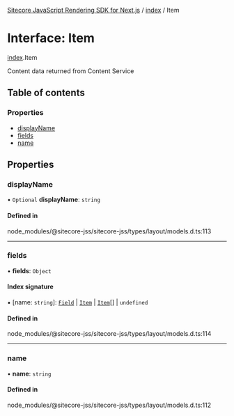 [Sitecore JavaScript Rendering SDK for Next.js](../README.md) / [index](../modules/index.md) / Item

# Interface: Item

[index](../modules/index.md).Item

Content data returned from Content Service

## Table of contents

### Properties

- [displayName](index.Item.md#displayname)
- [fields](index.Item.md#fields)
- [name](index.Item.md#name)

## Properties

### displayName

• `Optional` **displayName**: `string`

#### Defined in

node_modules/@sitecore-jss/sitecore-jss/types/layout/models.d.ts:113

___

### fields

• **fields**: `Object`

#### Index signature

▪ [name: `string`]: [`Field`](index.Field.md) \| [`Item`](index.Item.md) \| [`Item`](index.Item.md)[] \| `undefined`

#### Defined in

node_modules/@sitecore-jss/sitecore-jss/types/layout/models.d.ts:114

___

### name

• **name**: `string`

#### Defined in

node_modules/@sitecore-jss/sitecore-jss/types/layout/models.d.ts:112
